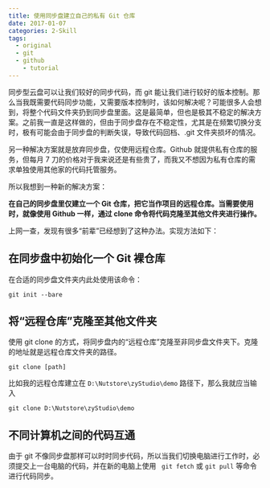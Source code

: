 ```yaml
---
title: 使用同步盘建立自己的私有 Git 仓库
date: 2017-01-07
categories: 2-Skill
tags:
  - original
  - git
  - github
	- tutorial
---
```


同步型云盘可以让我们较好的同步代码，而 git 能让我们进行较好的版本控制。那么当我既需要代码同步功能，又需要版本控制时，该如何解决呢？可能很多人会想到，将整个代码文件夹扔到同步盘里面。这是最简单，但也是极其不稳定的解决方案。之前我一直是这样做的，但由于同步盘存在不稳定性，尤其是在频繁切换分支时，极有可能会由于同步盘的判断失误，导致代码回档、.git 文件夹损坏的情况。

另一种解决方案就是放弃同步盘，仅使用远程仓库。Github 就提供私有仓库的服务，但每月 7 刀的价格对于我来说还是有些贵了，而我又不想因为私有仓库的需求单独使用其他家的代码托管服务。

所以我想到一种新的解决方案：

**在自己的同步盘里仅建立一个 Git 仓库，把它当作项目的远程仓库。当需要使用时，就像使用 Github 一样，通过 clone 命令将代码克隆至其他文件夹进行操作。**

上网一查，发现有很多“前辈”已经想到了这种办法。实现方法如下：

## 在同步盘中初始化一个 Git 裸仓库

在合适的同步盘文件夹内此处使用该命令：

```
git init --bare
```

## 将“远程仓库”克隆至其他文件夹

使用 git clone 的方式，将同步盘内的“远程仓库”克隆至非同步盘文件夹下。克隆的地址就是远程仓库文件夹的路径。

```
git clone [path]
```

比如我的远程仓库建立在 `D:\Nutstore\zyStudio\demo` 路径下，那么我就应当输入

```
git clone D:\Nutstore\zyStudio\demo
```

## 不同计算机之间的代码互通

由于 git 不像同步盘那样可以时时同步代码，所以当我们切换电脑进行工作时，必须提交上一台电脑的代码，并在新的电脑上使用 ` git fetch` 或 `git pull` 等命令进行代码同步。
